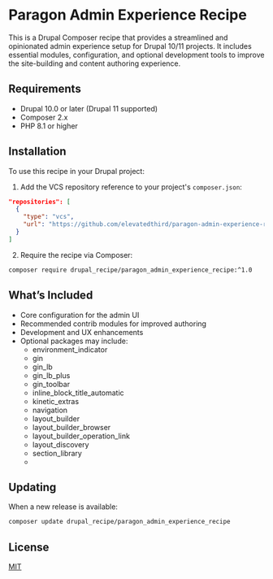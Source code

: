 # Paragon Admin Experience Recipe
This is a Drupal Composer recipe that provides a streamlined and opinionated admin experience setup for Drupal 10/11 projects. It includes essential modules, configuration, and optional development tools to improve the site-building and content authoring experience.

## Requirements
- Drupal 10.0 or later (Drupal 11 supported)
- Composer 2.x
- PHP 8.1 or higher

## Installation
To use this recipe in your Drupal project:

1. Add the VCS repository reference to your project's `composer.json`:
```json
"repositories": [
  {
    "type": "vcs",
    "url": "https://github.com/elevatedthird/paragon-admin-experience-recipe"
  }
]
```

2. Require the recipe via Composer:
```bash
composer require drupal_recipe/paragon_admin_experience_recipe:^1.0
```

## What’s Included
- Core configuration for the admin UI
- Recommended contrib modules for improved authoring
- Development and UX enhancements
- Optional packages may include:
  - environment_indicator
  - gin
  - gin_lb
  - gin_lb_plus
  - gin_toolbar
  - inline_block_title_automatic
  - kinetic_extras
  - navigation
  - layout_builder
  - layout_builder_browser
  - layout_builder_operation_link
  - layout_discovery
  - section_library
  - 
## Updating
When a new release is available:

```bash
composer update drupal_recipe/paragon_admin_experience_recipe
```

## License

[MIT](LICENSE)
